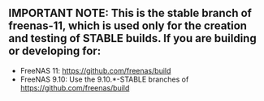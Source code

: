 ## IMPORTANT NOTE:  This is the stable branch of freenas-11, which is used only for the creation and testing of STABLE builds. If you are building or developing for:

* FreeNAS 11:		https://github.com/freenas/build
* FreeNAS 9.10:	Use the 9.10.*-STABLE branches of https://github.com/freenas/build
